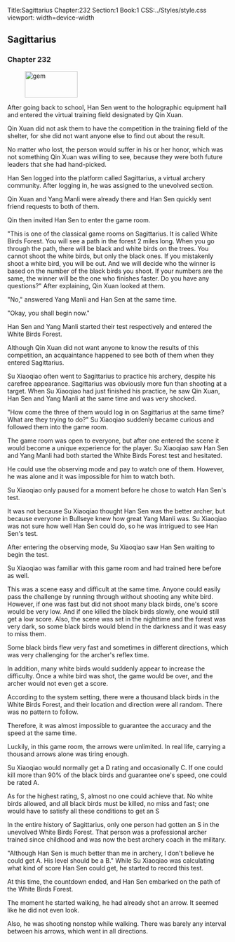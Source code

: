 Title:Sagittarius 
Chapter:232 
Section:1 
Book:1 
CSS:../Styles/style.css 
viewport: width=device-width
  
## Sagittarius
### Chapter 232
  
<figure>
	<img src="../Images/gem.gif" alt="gem" id="gem" width="120" height="60" />
</figure>
  

  
After going back to school, Han Sen went to the holographic equipment hall and entered the virtual training field designated by Qin Xuan.

Qin Xuan did not ask them to have the competition in the training field of the shelter, for she did not want anyone else to find out about the result.

No matter who lost, the person would suffer in his or her honor, which was not something Qin Xuan was willing to see, because they were both future leaders that she had hand-picked.

Han Sen logged into the platform called Sagittarius, a virtual archery community. After logging in, he was assigned to the unevolved section.

Qin Xuan and Yang Manli were already there and Han Sen quickly sent friend requests to both of them.

Qin then invited Han Sen to enter the game room.

"This is one of the classical game rooms on Sagittarius. It is called White Birds Forest. You will see a path in the forest 2 miles long. When you go through the path, there will be black and white birds on the trees. You cannot shoot the white birds, but only the black ones. If you mistakenly shoot a white bird, you will be out. And we will decide who the winner is based on the number of the black birds you shoot. If your numbers are the same, the winner will be the one who finishes faster. Do you have any questions?" After explaining, Qin Xuan looked at them.

"No," answered Yang Manli and Han Sen at the same time.

"Okay, you shall begin now."

Han Sen and Yang Manli started their test respectively and entered the White Birds Forest.

Although Qin Xuan did not want anyone to know the results of this competition, an acquaintance happened to see both of them when they entered Sagittarius.

Su Xiaoqiao often went to Sagittarius to practice his archery, despite his carefree appearance. Sagittarius was obviously more fun than shooting at a target. When Su Xiaoqiao had just finished his practice, he saw Qin Xuan, Han Sen and Yang Manli at the same time and was very shocked.

"How come the three of them would log in on Sagittarius at the same time? What are they trying to do?" Su Xiaoqiao suddenly became curious and followed them into the game room.

The game room was open to everyone, but after one entered the scene it would become a unique experience for the player. Su Xiaoqiao saw Han Sen and Yang Manli had both started the White Birds Forest test and hesitated.

He could use the observing mode and pay to watch one of them. However, he was alone and it was impossible for him to watch both.

Su Xiaoqiao only paused for a moment before he chose to watch Han Sen's test.

It was not because Su Xiaoqiao thought Han Sen was the better archer, but because everyone in Bullseye knew how great Yang Manli was. Su Xiaoqiao was not sure how well Han Sen could do, so he was intrigued to see Han Sen's test.

After entering the observing mode, Su Xiaoqiao saw Han Sen waiting to begin the test.

Su Xiaoqiao was familiar with this game room and had trained here before as well.

This was a scene easy and difficult at the same time. Anyone could easily pass the challenge by running through without shooting any white bird. However, if one was fast but did not shoot many black birds, one's score would be very low. And if one killed the black birds slowly, one would still get a low score. Also, the scene was set in the nighttime and the forest was very dark, so some black birds would blend in the darkness and it was easy to miss them.

Some black birds flew very fast and sometimes in different directions, which was very challenging for the archer's reflex time.

In addition, many white birds would suddenly appear to increase the difficulty. Once a white bird was shot, the game would be over, and the archer would not even get a score.

According to the system setting, there were a thousand black birds in the White Birds Forest, and their location and direction were all random. There was no pattern to follow.

Therefore, it was almost impossible to guarantee the accuracy and the speed at the same time.

Luckily, in this game room, the arrows were unlimited. In real life, carrying a thousand arrows alone was tiring enough.

Su Xiaoqiao would normally get a D rating and occasionally C. If one could kill more than 90% of the black birds and guarantee one's speed, one could be rated A.

As for the highest rating, S, almost no one could achieve that. No white birds allowed, and all black birds must be killed, no miss and fast; one would have to satisfy all these conditions to get an S

In the entire history of Sagittarius, only one person had gotten an S in the unevolved White Birds Forest. That person was a professional archer trained since childhood and was now the best archery coach in the military.

"Although Han Sen is much better than me in archery, I don't believe he could get A. His level should be a B." While Su Xiaoqiao was calculating what kind of score Han Sen could get, he started to record this test.

At this time, the countdown ended, and Han Sen embarked on the path of the White Birds Forest.

The moment he started walking, he had already shot an arrow. It seemed like he did not even look.

Also, he was shooting nonstop while walking. There was barely any interval between his arrows, which went in all directions.